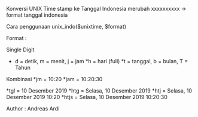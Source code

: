 Konversi UNIX Time stamp ke Tanggal Indonesia
merubah xxxxxxxxxx -> format tanggal indonesia

Cara penggunaan unix_indo($unixtime, $format)

Format : 

Single Digit
* d = detik, m = menit, j = jam
*h = hari (full)
*t = tanggal, b = bulan, T = Tahun

Kombinasi
*jm = 10:20
*jam = 10:20:30

*tgl = 10 Desember 2019
*htg = Selasa, 10 Desember 2019
*htj = Selasa, 10 Desember 2019 10:20
*htjs = Selasa, 10 Desember 2019 10:20:30

Author : Andreas Ardi 
	 
